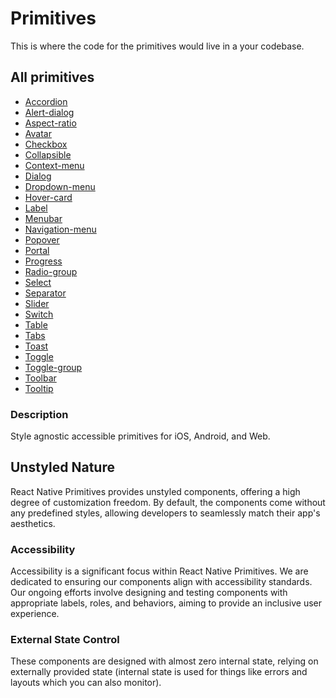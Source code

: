 # Primitives

This is where the code for the primitives would live in a your codebase.

## All primitives

- [Accordion](/packages/accordion/src/index.ts)
- [Alert-dialog](/packages/alert-dialog/src/index.ts)
- [Aspect-ratio](/packages/aspect-ratio/src/index.ts)
- [Avatar](/packages/avatar/src/index.ts)
- [Checkbox](/packages/checkbox/src/index.ts)
- [Collapsible](/packages/collapsible/src/index.ts)
- [Context-menu](/packages/context-menu/src/index.ts)
- [Dialog](/packages/dialog/src/index.ts)
- [Dropdown-menu](/packages/dropdown-menu/src/index.ts)
- [Hover-card](/packages/hover-card/src/index.ts)
- [Label](/packages/label/src/index.ts)
- [Menubar](/packages/menubar/src/index.ts)
- [Navigation-menu](/packages/navigation-menu/src/index.ts)
- [Popover](/packages/popover/src/index.ts)
- [Portal](/packages/portal/src/index.ts)
- [Progress](/packages/progress/src/index.ts)
- [Radio-group](/packages/radio-group/src/index.ts)
- [Select](/packages/select/src/index.ts)
- [Separator](/packages/separator/src/index.ts)
- [Slider](/packages/slider/src/index.ts)
- [Switch](/packages/switch/src/index.ts)
- [Table](/packages/table/src/index.ts)
- [Tabs](/packages/tabs/src/index.ts)
- [Toast](/packages/toast/src/index.ts)
- [Toggle](/packages/toggle/src/index.ts)
- [Toggle-group](/packages/toggle-group/src/index.ts)
- [Toolbar](/packages/toolbar/src/index.ts)
- [Tooltip](/packages/tooltip/src/index.ts)

### Description

Style agnostic accessible primitives for iOS, Android, and Web.

## Unstyled Nature

React Native Primitives provides unstyled components, offering a high degree of customization freedom. By default, the components come without any predefined styles, allowing developers to seamlessly match their app's aesthetics.

### Accessibility

Accessibility is a significant focus within React Native Primitives. We are dedicated to ensuring our components align with accessibility standards. Our ongoing efforts involve designing and testing components with appropriate labels, roles, and behaviors, aiming to provide an inclusive user experience.

### External State Control

These components are designed with almost zero internal state, relying on externally provided state (internal state is used for things like errors and layouts which you can also monitor).
